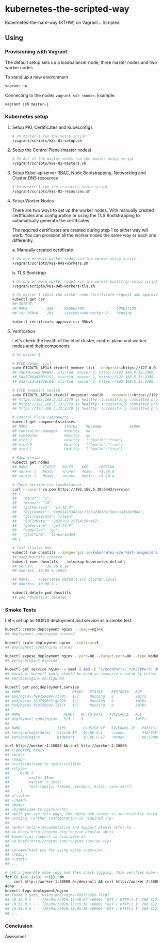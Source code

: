 # kubernetes-the-scripted-way

Kubernetes-the-hard-way (KTHW) on Vagrant... Scripted

##  Using

### Provisioning with Vagrant
The default setup sets up a loadbalancer node, three master nodes and two worker nodes.

To stand up a new environment
```bash
vagrant up
```

Connecting to the nodes `vagrant ssh <node>`. Example:
```bash
vagrant ssh master-1
```

### Kubernetes setup

1. Setup PKI, Certificates and Kubeconfigs

    ```bash
    # On master-1 run the setup script
    /vagrant/scripts/k8s-01-setup.sh
    ```

2. Setup the Control Plane (master nodes)

    ```bash
    # On ALL of the master nodes run the master setup script
    /vagrant/scripts/k8s-02-masters.sh
    ```

3. Setup Kube-apiserver RBAC, Node Bootstrapping, Networking and Cluster DNS resources

    ```bash
    # On master-1 run the resources setup script
    /vagrant/scripts/k8s-03-resources.sh
    ```

4. Setup Worker Nodes

    There are two ways to set up the worker nodes. With manually created certificates and configuration or using the TLS Bootstrapping to automatically generate the certificates.

    The required certificates are created during step 1 so either way will work. You can provision all the worker nodes the same way or each one differently.

    a. Manually created certificate
    ```bash
    # On one or more worker nodes run the worker setup script
    /vagrant/scripts/k8s-04a-workers.sh
    ```

    b. TLS Bootstrap
    ```bash
    # On one or more worker nodes run the worker bootstrap setup script
    /vagran/scripts/k8s-04b-workers-tls.sh
    
    # On master-1 check the worker node Certificate request and approve it
    kubectl get csr
    ## OUTPUT:
    ## NAME         AGE     REQUESTOR               CONDITION
    ## csr-95bv6    20s     system:node:worker-2    Pending
    
    kubectl certificate approve csr-95bv6
    ```

5. Verification

    Let's check the health of the etcd cluster, control plane and worker nodes and their components

    ```bash
    # On master-1

    # ETCD member list
    sudo ETCDCTL_API=3 etcdctl member list --endpoints=https://127.0.0.1:2379 --cacert=/etc/etcd/ca.pem --cert=/etc/etcd/etcd-server.pem --key=/etc/etcd/etcd-server-key.pem
    ## 45bf9ccad8d8900a, started, master-2, https://192.168.5.12:2380, https://192.168.5.12:2379, false
    ## 54a5796a6803f252, started, master-1, https://192.168.5.11:2380, https://192.168.5.11:2379, false
    ## da27c13c21936c01, started, master-3, https://192.168.5.13:2380, https://192.168.5.13:2379, false

    # ETCD endpoint health
    sudo ETCDCTL_API=3 etcdctl endpoint health  --endpoints=https://192.168.5.11:2379,https://192.168.5.12:2379,https://192.168.5.13:2379 --cacert=/etc/etcd/ca.pem --cert=/etc/etcd/etcd-server.pem --key=/etc/etcd/etcd-server-key.pem
    ## https://192.168.5.11:2379 is healthy: successfully committed proposal: took = 11.698581ms
    ## https://192.168.5.13:2379 is healthy: successfully committed proposal: took = 12.404629ms
    ## https://192.168.5.12:2379 is healthy: successfully committed proposal: took = 17.80096ms
    
    # Control Plane components
    kubectl get componentstatuses
    ## NAME                 STATUS    MESSAGE             ERROR
    ## controller-manager   Healthy   ok
    ## scheduler            Healthy   ok
    ## etcd-2               Healthy   {"health":"true"}
    ## etcd-0               Healthy   {"health":"true"}
    ## etcd-1               Healthy   {"health":"true"}
    
    # Ndoe status
    kubectl get nodes
    ## NAME       STATUS   ROLES    AGE     VERSION
    ## worker-1   Ready    <none>   4m20s   v1.18.0
    ## worker-2   Ready    <none>   4m21s   v1.18.0
    
    # Check version via loadbalancer
    curl --cacert ca.pem https://192.168.5.30:6443/version
    ## {
    ##   "major": "1",
    ##   "minor": "18",
    ##   "gitVersion": "v1.18.0",
    ##   "gitCommit": "9e991415386e4cf155a24b1da15becaa390438d8",
    ##   "gitTreeState": "clean",
    ##   "buildDate": "2020-03-25T14:50:46Z",
    ##   "goVersion": "go1.13.8",
    ##   "compiler": "gc",
    ##   "platform": "linux/amd64"
    ## }

    # Test cluster DNS
    kubectl run dnsutils --image="gcr.io/kubernetes-e2e-test-images/dnsutils:1.3" --command -- sleep 4800
    ## pod/dnsutils created
    kubectl exec dnsutils -- nslookup kubernetes.default
    ## Server:		10.96.0.10
    ## Address:	10.96.0.10#53

    ## Name:	kubernetes.default.svc.cluster.local
    ## Address: 10.96.0.1

    kubectl delete pod dnsutils
    ## pod "dnsutils" deleted
    ```

### Smoke Tests

Let's set up an NGINX deployment and service as a smoke test

```bash
kubectl create deployment nginx --image=nginx
## deployment.apps/nginx created

kubectl scale deployment nginx --replicas=3
## deployment.apps/nginx scaled

kubectl expose deployment nginx --port=80 --target-port=80 --type NodePort
## service/nginx exposed

kubectl get service nginx -o yaml | sed -E "s/nodePort\:.*/nodePort: 30080/" | kubectl apply -f -
## Warning: kubectl apply should be used on resource created by either kubectl create --save-config or kubectl apply
## service/nginx configured

kubectl get pod,deployment,service
## NAME                        READY   STATUS    RESTARTS   AGE
## pod/nginx-f89759699-7lr85   1/1     Running   0          3m37s
## pod/nginx-f89759699-gn97b   1/1     Running   0          3m30s
## pod/nginx-f89759699-l5bjt   1/1     Running   0          3m30s
## 
## NAME                    READY   UP-TO-DATE   AVAILABLE   AGE
## deployment.apps/nginx   3/3     3            3           3m37s
## 
## NAME                 TYPE        CLUSTER-IP   EXTERNAL-IP   PORT(S)        AGE
## service/kubernetes   ClusterIP   10.96.0.1    <none>        443/TCP        43m
## service/nginx        NodePort    10.96.0.67   <none>        80:30080/TCP   104s

curl http://worker-1:30080 && curl http://worker-2:30080
## <!DOCTYPE html>
## <html>
## <head>
## <title>Welcome to nginx!</title>
## <style>
##     body {
##         width: 35em;
##         margin: 0 auto;
##         font-family: Tahoma, Verdana, Arial, sans-serif;
##     }
## </style>
## </head>
## <body>
## <h1>Welcome to nginx!</h1>
## <p>If you see this page, the nginx web server is successfully installed and
## working. Further configuration is required.</p>
## 
## <p>For online documentation and support please refer to
## <a href="http://nginx.org/">nginx.org</a>.<br/>
## Commercial support is available at
## <a href="http://nginx.com/">nginx.com</a>.</p>
## 
## <p><em>Thank you for using nginx.</em></p>
## </body>
## </html>
## ... 

# Let's generate some logs and then check logging. This verifies kube-apiserver to kubelet RBAC permissions.
for (( i=0; i<50; ++i)); do
    curl http://worker-1:30080 &>/dev/null && curl http://worker-2:30080 &>/dev/null
done
kubectl logs deployment/nginx
## Found 3 pods, using pod/nginx-f89759699-7lr85
## 10.32.0.1 - - [26/Mar/2020:13:48:07 +0000] "GET / HTTP/1.1" 200 612 "-" "curl/7.58.0" "-"
## 10.32.0.1 - - [26/Mar/2020:13:55:38 +0000] "GET / HTTP/1.1" 200 612 "-" "curl/7.58.0" "-"
## 10.44.0.0 - - [26/Mar/2020:13:55:38 +0000] "GET / HTTP/1.1" 200 612 "-" "curl/7.58.0" "-"
## ... 
```

### Conclusion

Awesome!
